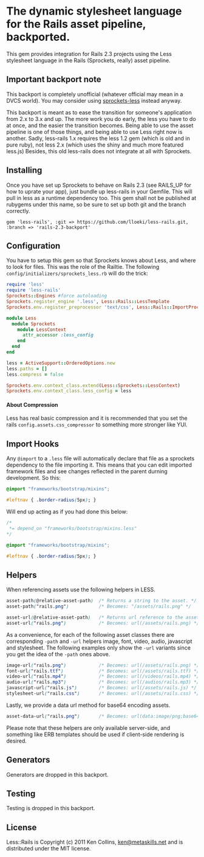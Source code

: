 # The dynamic stylesheet language for the Rails asset pipeline, backported.

This gem provides integration for Rails 2.3 projects using the Less stylesheet language in the Rails (Sprockets, really) asset pipeline.

## Important backport note

This backport is completely unofficial (whatever official may mean in a DVCS world). You may consider using [sprockets-less](https://github.com/lloeki/sprockets-less) instead anyway.

This backport is meant as to ease the transition for someone's application from 2.x to 3.x and up. The more work you do early, the less you have to do at once, and the easier the transition becomes. Being able to use the asset pipeline is one of those things, and being able to use Less right now is another. Sadly, less-rails 1.x requires the less 1.2 gem (which is old and in pure ruby), not less 2.x (which uses the shiny and much more featured less.js) Besides, this old less-rails does not integrate at all with Sprockets.

## Installing

Once you have set up Sprockets to behave on Rails 2.3 (see RAILS_UP for how to uprate your app), just bundle up less-rails in your Gemfile. This will pull in less as a runtime dependency too. This gem shall not be published at rubygems under this name, so be sure to set up both git and the branch correctly.

    gem 'less-rails', :git => https://github.com/lloeki/less-rails.git, :branch => 'rails-2.3-backport'



## Configuration

You have to setup this gem so that Sprockets knows about Less, and where to look for files. This was the role of the Railtie. The following `config/initializers/sprockets_less.rb` will do the trick:

```ruby
require 'less'
require 'less-rails'
Sprockets::Engines #force autoloading
Sprockets.register_engine '.less', Less::Rails::LessTemplate
Sprockets.env.register_preprocessor 'text/css', Less::Rails::ImportProcessor

module Less
  module Sprockets
    module LessContext
      attr_accessor :less_config
    end
  end
end

less = ActiveSupport::OrderedOptions.new
less.paths = []
less.compress = false

Sprockets.env.context_class.extend(Less::Sprockets::LessContext)
Sprockets.env.context_class.less_config = less
```

#### About Compression

Less has real basic compression and it is recommended that you set the rails `config.assets.css_compressor` to something more stronger like YUI.



## Import Hooks

Any `@import` to a `.less` file will automatically declare that file as a sprockets dependency to the file importing it. This means that you can edit imported framework files and see changes reflected in the parent durning development. So this:

```css
@import "frameworks/bootstrap/mixins";

#leftnav { .border-radius(5px); }
```

Will end up acting as if you had done this below:

```css
/*
 *= depend_on "frameworks/bootstrap/mixins.less"
*/

@import "frameworks/bootstrap/mixins";

#leftnav { .border-radius(5px); }
```



## Helpers

When referencing assets use the following helpers in LESS.

```css
asset-path(@relative-asset-path)  /* Returns a string to the asset. */
asset-path("rails.png")           /* Becomes: "/assets/rails.png" */

asset-url(@relative-asset-path)   /* Returns url reference to the asset. */
asset-url("rails.png")            /* Becomes: url(/assets/rails.png) */
```

As a convenience, for each of the following asset classes there are corresponding `-path` and `-url` helpers image, font, video, audio, javascript and stylesheet. The following examples only show the `-url` variants since you get the idea of the `-path` ones above.

```css
image-url("rails.png")            /* Becomes: url(/assets/rails.png) */
font-url("rails.ttf")             /* Becomes: url(/assets/rails.ttf) */
video-url("rails.mp4")            /* Becomes: url(/videos/rails.mp4) */
audio-url("rails.mp3")            /* Becomes: url(/audios/rails.mp3) */
javascript-url("rails.js")        /* Becomes: url(/assets/rails.js) */
stylesheet-url("rails.css")       /* Becomes: url(/assets/rails.css) */
```

Lastly, we provide a data url method for base64 encoding assets.

```css
asset-data-url("rails.png")       /* Becomes: url(data:image/png;base64,iVBORw0K...) */
```

Please note that these helpers are only available server-side, and something like ERB templates should be used if client-side rendering is desired.



## Generators

Generators are dropped in this backport.

## Testing

Testing is dropped in this backport.

## License

Less::Rails is Copyright (c) 2011 Ken Collins, <ken@metaskills.net> and is distributed under the MIT license.

